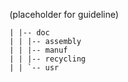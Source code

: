 (placeholder for guideline)
```
| |-- doc
| | |-- assembly
| | |-- manuf
| | |-- recycling
| | `-- usr
```